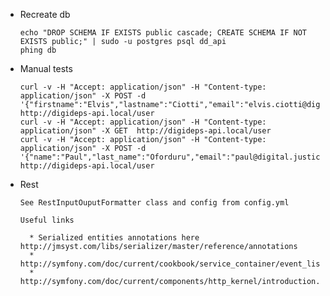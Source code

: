 

  * Recreate db
    
        echo "DROP SCHEMA IF EXISTS public cascade; CREATE SCHEMA IF NOT EXISTS public;" | sudo -u postgres psql dd_api
        phing db

  * Manual tests

        curl -v -H "Accept: application/json" -H "Content-type: application/json" -X POST -d '{"firstname":"Elvis","lastname":"Ciotti","email":"elvis.ciotti@digital.justice.gov.uk"}'  http://digideps-api.local/user
        curl -v -H "Accept: application/json" -H "Content-type: application/json" -X GET  http://digideps-api.local/user
        curl -v -H "Accept: application/json" -H "Content-type: application/json" -X POST -d '{"name":"Paul","last_name":"Oforduru","email":"paul@digital.justice.gov.uk"}'  http://digideps-api.local/user
  
  * Rest

        See RestInputOuputFormatter class and config from config.yml
        
        Useful links

          * Serialized entities annotations here http://jmsyst.com/libs/serializer/master/reference/annotations
          * http://symfony.com/doc/current/cookbook/service_container/event_listener.html
          * http://symfony.com/doc/current/components/http_kernel/introduction.html



